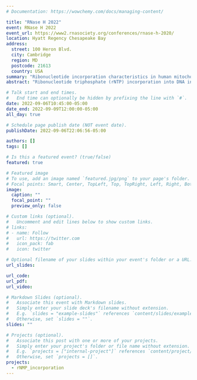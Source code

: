 ```yaml
---
# Documentation: https://wowchemy.com/docs/managing-content/

title: "RNase H 2022"
event: RNase H 2022
event_url: https://www2.rnasociety.org/conferences/rnase-h-2020/
location: Hyatt Regency Chesapeake Bay
address:
  street: 100 Heron Blvd.
  city: Cambridge
  region: MD
  postcode: 21613
  country: USA
summary: "Ribonucleotide incorporation characteristics in human mitochondrial DNA"
abstract: "Ribonucleotide triphosphate (rNTP) incorporation into DNA in the form of ribonucleotide monophosphate (rNMP) is a common phenomenon in nature resulting in DNA structural change, genome instability, and alteration of protein-DNA interaction. Previous studies using the ribose-seq technique revealed abundant rNTP incorporation in mitochondrial DNA (mtDNA) of budding yeast Saccharomyces cerevisiae and green algae Chlamydomonas reinhardtii. However, the study of rNTP incorporation in human mtDNA has been limited to basic count and composition study in HeLa and fibroblast cells. The characteristics, hotspots, and association with the cellular process of rNTP incorporation remain to be discovered. Here, we utilized the ribose-seq technique to capture the incorporated rNTPs in mtDNA of 32 samples within 10 different human cell types. We identified a consistent rNTP-incorporation preference on the light strand in most cell types except the liver tissue cells. The rNMP hotspots and rNMP-enriched regions are also revealed in human mtDNA, including three conservative rNMP-enriched regions before the replication origin of the heavy strand, which may be related to human mtDNA replication. The compositions of incorporated rNTPs vary among the different cell types and are not necessarily related to the rNTP concentration in the cells, indicating that the rNTPs are not randomly incorporated into DNA. Moreover, by studying the genomic context of rNTP incorporation sites, we found that the upstream dNTPs have a strong impact on rNTP incorporation. Incorporation of rATP after dTMP, and rCTP after dCMP are preferred in all human cell types. We identified other preferred patterns in one or more cell types as well, which may be related to the cell functions. We unveiled that the non-template strand of coding sequences has a significantly higher rNTP incorporation rate, which suggests a potential relationship between rNTP incorporation and gene expression in human mitochondria."

# Talk start and end times.
#   End time can optionally be hidden by prefixing the line with `#`.
date: 2022-09-06T10:45:00-05:00
date_end: 2022-09-09T12:00:00-05:00
all_day: true

# Schedule page publish date (NOT event date).
publishDate: 2022-09-06T22:06:56-05:00

authors: []
tags: []

# Is this a featured event? (true/false)
featured: true

# Featured image
# To use, add an image named `featured.jpg/png` to your page's folder. 
# Focal points: Smart, Center, TopLeft, Top, TopRight, Left, Right, BottomLeft, Bottom, BottomRight.
image:
  caption: ""
  focal_point: ""
  preview_only: false

# Custom links (optional).
#   Uncomment and edit lines below to show custom links.
# links:
# - name: Follow
#   url: https://twitter.com
#   icon_pack: fab
#   icon: twitter

# Optional filename of your slides within your event's folder or a URL.
url_slides:

url_code:
url_pdf:
url_video:

# Markdown Slides (optional).
#   Associate this event with Markdown slides.
#   Simply enter your slide deck's filename without extension.
#   E.g. `slides = "example-slides"` references `content/slides/example-slides.md`.
#   Otherwise, set `slides = ""`.
slides: ""

# Projects (optional).
#   Associate this post with one or more of your projects.
#   Simply enter your project's folder or file name without extension.
#   E.g. `projects = ["internal-project"]` references `content/project/deep-learning/index.md`.
#   Otherwise, set `projects = []`.
projects:
  - rNMP_incorporation
---
```

